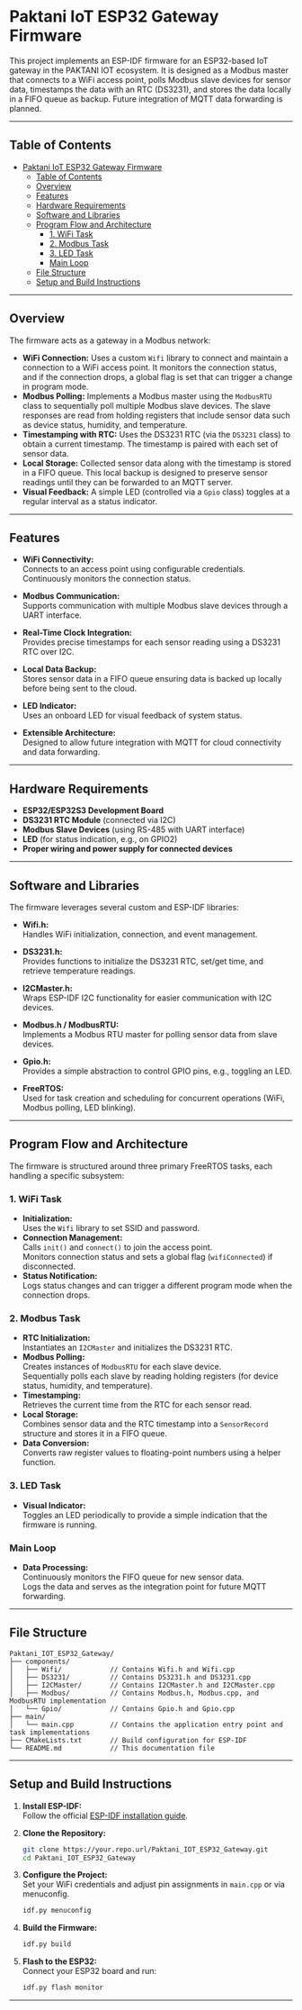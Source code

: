 # Paktani IoT ESP32 Gateway Firmware

This project implements an ESP-IDF firmware for an ESP32-based IoT gateway in the PAKTANI IOT ecosystem. It is designed as a Modbus master that connects to a WiFi access point, polls Modbus slave devices for sensor data, timestamps the data with an RTC (DS3231), and stores the data locally in a FIFO queue as backup. Future integration of MQTT data forwarding is planned.

---

## Table of Contents

- [Paktani IoT ESP32 Gateway Firmware](#paktani-iot-esp32-gateway-firmware)
  - [Table of Contents](#table-of-contents)
  - [Overview](#overview)
  - [Features](#features)
  - [Hardware Requirements](#hardware-requirements)
  - [Software and Libraries](#software-and-libraries)
  - [Program Flow and Architecture](#program-flow-and-architecture)
    - [1. WiFi Task](#1-wifi-task)
    - [2. Modbus Task](#2-modbus-task)
    - [3. LED Task](#3-led-task)
    - [Main Loop](#main-loop)
  - [File Structure](#file-structure)
  - [Setup and Build Instructions](#setup-and-build-instructions)

---

## Overview

The firmware acts as a gateway in a Modbus network:
- **WiFi Connection:** Uses a custom `Wifi` library to connect and maintain a connection to a WiFi access point. It monitors the connection status, and if the connection drops, a global flag is set that can trigger a change in program mode.
- **Modbus Polling:** Implements a Modbus master using the `ModbusRTU` class to sequentially poll multiple Modbus slave devices. The slave responses are read from holding registers that include sensor data such as device status, humidity, and temperature.
- **Timestamping with RTC:** Uses the DS3231 RTC (via the `DS3231` class) to obtain a current timestamp. The timestamp is paired with each set of sensor data.
- **Local Storage:** Collected sensor data along with the timestamp is stored in a FIFO queue. This local backup is designed to preserve sensor readings until they can be forwarded to an MQTT server.
- **Visual Feedback:** A simple LED (controlled via a `Gpio` class) toggles at a regular interval as a status indicator.

---

## Features

- **WiFi Connectivity:**  
  Connects to an access point using configurable credentials. Continuously monitors the connection status.
  
- **Modbus Communication:**  
  Supports communication with multiple Modbus slave devices through a UART interface.
  
- **Real-Time Clock Integration:**  
  Provides precise timestamps for each sensor reading using a DS3231 RTC over I2C.
  
- **Local Data Backup:**  
  Stores sensor data in a FIFO queue ensuring data is backed up locally before being sent to the cloud.
  
- **LED Indicator:**  
  Uses an onboard LED for visual feedback of system status.
  
- **Extensible Architecture:**  
  Designed to allow future integration with MQTT for cloud connectivity and data forwarding.

---

## Hardware Requirements

- **ESP32/ESP32S3 Development Board**
- **DS3231 RTC Module** (connected via I2C)
- **Modbus Slave Devices** (using RS-485 with UART interface)
- **LED** (for status indication, e.g., on GPIO2)
- **Proper wiring and power supply for connected devices**

---

## Software and Libraries

The firmware leverages several custom and ESP-IDF libraries:

- **Wifi.h:**  
  Handles WiFi initialization, connection, and event management.

- **DS3231.h:**  
  Provides functions to initialize the DS3231 RTC, set/get time, and retrieve temperature readings.

- **I2CMaster.h:**  
  Wraps ESP-IDF I2C functionality for easier communication with I2C devices.

- **Modbus.h / ModbusRTU:**  
  Implements a Modbus RTU master for polling sensor data from slave devices.

- **Gpio.h:**  
  Provides a simple abstraction to control GPIO pins, e.g., toggling an LED.

- **FreeRTOS:**  
  Used for task creation and scheduling for concurrent operations (WiFi, Modbus polling, LED blinking).

---

## Program Flow and Architecture

The firmware is structured around three primary FreeRTOS tasks, each handling a specific subsystem:

### 1. WiFi Task
- **Initialization:**  
  Uses the `Wifi` library to set SSID and password.
- **Connection Management:**  
  Calls `init()` and `connect()` to join the access point.  
  Monitors connection status and sets a global flag (`wifiConnected`) if disconnected.
- **Status Notification:**  
  Logs status changes and can trigger a different program mode when the connection drops.

### 2. Modbus Task
- **RTC Initialization:**  
  Instantiates an `I2CMaster` and initializes the DS3231 RTC.
- **Modbus Polling:**  
  Creates instances of `ModbusRTU` for each slave device.  
  Sequentially polls each slave by reading holding registers (for device status, humidity, and temperature).
- **Timestamping:**  
  Retrieves the current time from the RTC for each sensor read.
- **Local Storage:**  
  Combines sensor data and the RTC timestamp into a `SensorRecord` structure and stores it in a FIFO queue.
- **Data Conversion:**  
  Converts raw register values to floating-point numbers using a helper function.

### 3. LED Task
- **Visual Indicator:**  
  Toggles an LED periodically to provide a simple indication that the firmware is running.

### Main Loop
- **Data Processing:**  
  Continuously monitors the FIFO queue for new sensor data.  
  Logs the data and serves as the integration point for future MQTT forwarding.

---

## File Structure

```
Paktani_IOT_ESP32_Gateway/
├── components/
│   ├── Wifi/            // Contains Wifi.h and Wifi.cpp
│   ├── DS3231/          // Contains DS3231.h and DS3231.cpp
│   ├── I2CMaster/       // Contains I2CMaster.h and I2CMaster.cpp
│   ├── Modbus/          // Contains Modbus.h, Modbus.cpp, and ModbusRTU implementation
│   └── Gpio/            // Contains Gpio.h and Gpio.cpp
├── main/
│   └── main.cpp         // Contains the application entry point and task implementations
├── CMakeLists.txt       // Build configuration for ESP-IDF
└── README.md            // This documentation file
```

---

## Setup and Build Instructions

1. **Install ESP-IDF:**  
   Follow the official [ESP-IDF installation guide](https://docs.espressif.com/projects/esp-idf/en/latest/esp32/get-started/index.html).

2. **Clone the Repository:**  
   ```bash
   git clone https://your.repo.url/Paktani_IOT_ESP32_Gateway.git
   cd Paktani_IOT_ESP32_Gateway
   ```

3. **Configure the Project:**  
   Set your WiFi credentials and adjust pin assignments in `main.cpp` or via menuconfig.
   ```bash
   idf.py menuconfig
   ```

4. **Build the Firmware:**  
   ```bash
   idf.py build
   ```

5. **Flash to the ESP32:**  
   Connect your ESP32 board and run:
   ```bash
   idf.py flash monitor
   ```

---
